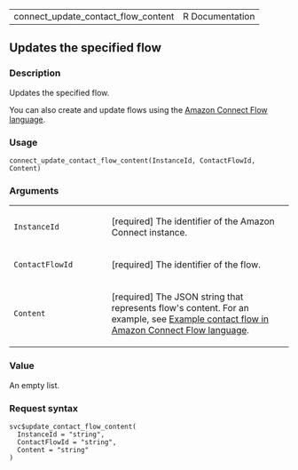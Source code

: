 <table style="width: 100%;">
<tbody>
<tr class="odd">
<td>connect_update_contact_flow_content</td>
<td style="text-align: right;">R Documentation</td>
</tr>
</tbody>
</table>

## Updates the specified flow

### Description

Updates the specified flow.

You can also create and update flows using the [Amazon Connect Flow
language](https://docs.aws.amazon.com/connect/latest/APIReference/flow-language.html).

### Usage

    connect_update_contact_flow_content(InstanceId, ContactFlowId, Content)

### Arguments

<table>
<colgroup>
<col style="width: 35%" />
<col style="width: 65%" />
</colgroup>
<tbody>
<tr class="odd">
<td><code
id="connect_update_contact_flow_content_:_InstanceId">InstanceId</code></td>
<td><p>[required] The identifier of the Amazon Connect
instance.</p></td>
</tr>
<tr class="even">
<td><code
id="connect_update_contact_flow_content_:_ContactFlowId">ContactFlowId</code></td>
<td><p>[required] The identifier of the flow.</p></td>
</tr>
<tr class="odd">
<td><code
id="connect_update_contact_flow_content_:_Content">Content</code></td>
<td><p>[required] The JSON string that represents flow's content. For an
example, see <a
href="https://docs.aws.amazon.com/connect/latest/APIReference/flow-language-example.html">Example
contact flow in Amazon Connect Flow language</a>.</p></td>
</tr>
</tbody>
</table>

### Value

An empty list.

### Request syntax

    svc$update_contact_flow_content(
      InstanceId = "string",
      ContactFlowId = "string",
      Content = "string"
    )
